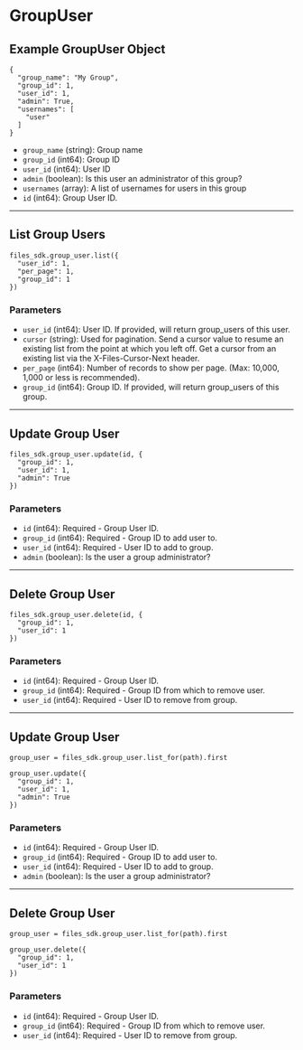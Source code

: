 # GroupUser

## Example GroupUser Object

```
{
  "group_name": "My Group",
  "group_id": 1,
  "user_id": 1,
  "admin": True,
  "usernames": [
    "user"
  ]
}
```

* `group_name` (string): Group name
* `group_id` (int64): Group ID
* `user_id` (int64): User ID
* `admin` (boolean): Is this user an administrator of this group?
* `usernames` (array): A list of usernames for users in this group
* `id` (int64): Group User ID.


---

## List Group Users

```
files_sdk.group_user.list({
  "user_id": 1,
  "per_page": 1,
  "group_id": 1
})
```

### Parameters

* `user_id` (int64): User ID.  If provided, will return group_users of this user.
* `cursor` (string): Used for pagination.  Send a cursor value to resume an existing list from the point at which you left off.  Get a cursor from an existing list via the X-Files-Cursor-Next header.
* `per_page` (int64): Number of records to show per page.  (Max: 10,000, 1,000 or less is recommended).
* `group_id` (int64): Group ID.  If provided, will return group_users of this group.


---

## Update Group User

```
files_sdk.group_user.update(id, {
  "group_id": 1,
  "user_id": 1,
  "admin": True
})
```

### Parameters

* `id` (int64): Required - Group User ID.
* `group_id` (int64): Required - Group ID to add user to.
* `user_id` (int64): Required - User ID to add to group.
* `admin` (boolean): Is the user a group administrator?


---

## Delete Group User

```
files_sdk.group_user.delete(id, {
  "group_id": 1,
  "user_id": 1
})
```

### Parameters

* `id` (int64): Required - Group User ID.
* `group_id` (int64): Required - Group ID from which to remove user.
* `user_id` (int64): Required - User ID to remove from group.


---

## Update Group User

```
group_user = files_sdk.group_user.list_for(path).first

group_user.update({
  "group_id": 1,
  "user_id": 1,
  "admin": True
})
```

### Parameters

* `id` (int64): Required - Group User ID.
* `group_id` (int64): Required - Group ID to add user to.
* `user_id` (int64): Required - User ID to add to group.
* `admin` (boolean): Is the user a group administrator?


---

## Delete Group User

```
group_user = files_sdk.group_user.list_for(path).first

group_user.delete({
  "group_id": 1,
  "user_id": 1
})
```

### Parameters

* `id` (int64): Required - Group User ID.
* `group_id` (int64): Required - Group ID from which to remove user.
* `user_id` (int64): Required - User ID to remove from group.

